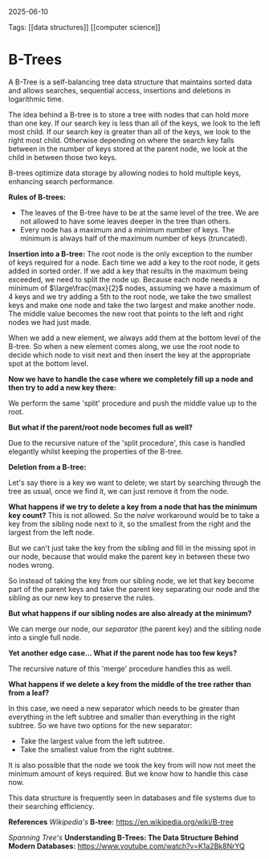 2025-06-10 

Tags: [[data structures]] [[computer science]]

# **B-Trees**

A B-Tree is a self-balancing tree data structure that maintains sorted data and allows searches, sequential access, insertions and deletions in logarithmic time.

The idea behind a B-tree is to store a tree with nodes that can hold more than one key.
If our search key is less than all of the keys, we look to the left most child. If our search key is greater than all of the keys, we look to the right most child. Otherwise depending on where the search key falls between in the number of keys stored at the parent node, we look at the child in between those two keys.

B-trees optimize data storage by allowing nodes to hold multiple keys, enhancing search performance.

**Rules of B-trees:**
- The leaves of the B-tree have to be at the same level of the tree. We are not allowed to have some leaves deeper in the tree than others.
- Every node has a maximum and a minimum number of keys. The minimum is always half of the maximum number of keys (truncated).

**Insertion into a B-tree:**
The root node is the only exception to the number of keys required for a node. Each time we add a key to the root node, it gets added in sorted order. If we add a key that results in the maximum being exceeded, we need to split the node up. Because each node needs a minimum of $\large\frac{max}{2}$ nodes, assuming we have a maximum of 4 keys and we try adding a 5th to the root node, we take the two smallest keys and make one node and take the two largest and make another node. The middle value becomes the new root that points to the left and right nodes we had just made.

When we add a new element, we always add them at the bottom level of the B-tree. So when a new element comes along, we use the root node to decide which node to visit next and then insert the key at the appropriate spot at the bottom level.

**Now we have to handle the case where we completely fill up a node and then try to add a new key there:**

We perform the same 'split' procedure and push the middle value up to the root.

**But what if the parent/root node becomes full as well?**

Due to the recursive nature of the 'split procedure', this case is handled elegantly whilst keeping the properties of the B-tree.

**Deletion from a B-tree:**

Let's say there is a key we want to delete; we start by searching through the tree as usual, once we find it, we can just remove it from the node.

**What happens if we try to delete a key from a node that has the minimum key count?**
This is not allowed. So the *naive* workaround would be to take a key from the sibling node next to it, so the smallest from the right and the largest from the left node.

But we can't just take the key from the sibling and fill in the missing spot in our node,
because that would make the parent key in between these two nodes wrong. 

So instead of taking the key from our sibling node, we let that key become part of the parent keys and take the parent key separating our node and the sibling as our new key to preserve the rules.

**But what happens if our sibling nodes are also already at the minimum?**

We can merge our node, our *separator* (the parent key) and the sibling node into a single full node.
 
**Yet another edge case... What if the parent node has too few keys?**

The recursive nature of this 'merge' procedure handles this as well.

**What happens if we delete a key from the middle of the tree rather than from a leaf?**

In this case, we need a new separator which needs to be greater than everything in the left subtree and smaller than everything in the right subtree. So we have two options for the new separator:
- Take the largest value from the left subtree.
- Take the smallest value from the right subtree.

It is also possible that the node we took the key from will now not meet the minimum amount of keys required. But we know how to handle this case now.

This data structure is frequently seen in databases and file systems due to their searching efficiency.

**References**
*Wikipedia's*
**B-tree:**
https://en.wikipedia.org/wiki/B-tree

*Spanning Tree's*
**Understanding B-Trees: The Data Structure Behind Modern Databases:**
https://www.youtube.com/watch?v=K1a2Bk8NrYQ
